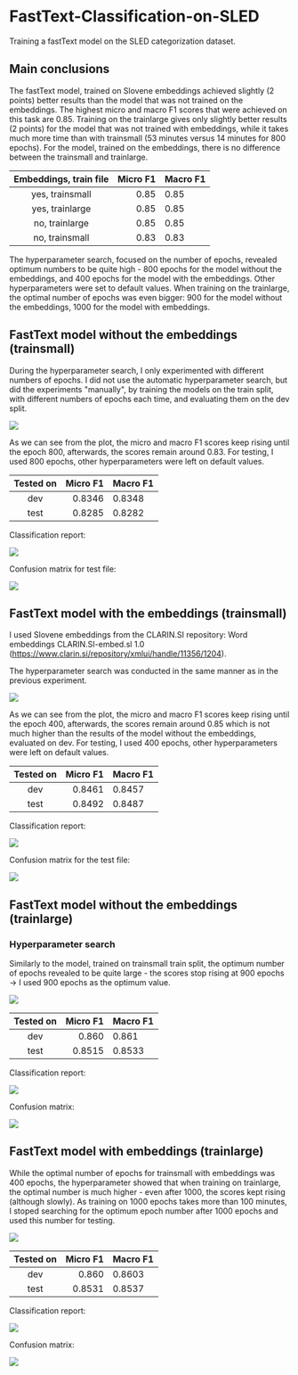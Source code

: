 # FastText-Classification-on-SLED
 
Training a fastText model on the SLED categorization dataset.

## Main conclusions

The fastText model, trained on Slovene embeddings achieved slightly (2 points) better results than the model that was not trained on the embeddings. The highest micro and macro F1 scores that were achieved on this task are 0.85. Training on the trainlarge gives only slightly better results (2 points) for the model that was not trained with embeddings, while it takes much more time than with trainsmall (53 minutes versus 14 minutes for 800 epochs). For the model, trained on the embeddings, there is no difference between the trainsmall and trainlarge.

| Embeddings, train file | Micro F1 | Macro F1 |
|:---------:|---------:|----------|
|    yes, trainsmall      |  0.85     |  0.85   |
|    yes, trainlarge      |  0.85       |   0.85      |
|    no, trainlarge      |   0.85       |   0.85      |
|    no, trainsmall      |    0.83      |    0.83      |


The hyperparameter search, focused on the number of epochs, revealed optimum numbers to be quite high - 800 epochs for the model without the embeddings, and 400 epochs for the model with the embeddings. Other hyperparameters were set to default values. When training on the trainlarge, the optimal number of epochs was even bigger: 900 for the model without the embeddings, 1000 for the model with embeddings.


## FastText model without the embeddings (trainsmall)

During the hyperparameter search, I only experimented with different numbers of epochs. I did not use the automatic hyperparameter search, but did the experiments "manually", by training the models on the train split, with different numbers of epochs each time, and evaluating them on the dev split.

![](results/hyperparameter-search-epoch-number.png)

As we can see from the plot, the micro and macro F1 scores keep rising until the epoch 800, afterwards, the scores remain around 0.83. For testing, I used 800 epochs, other hyperparameters were left on default values.

| Tested on | Micro F1 | Macro F1 |
|:---------:|---------:|----------|
|    dev    |   0.8346       |   0.8348       |
|    test      |    0.8285      |    0.8282      |

Classification report:

![](results/classification-report.png)

Confusion matrix for test file:

![](results/confusion-matrix-on-test.png)


## FastText model with the embeddings (trainsmall)

I used Slovene embeddings from the CLARIN.SI repository: Word embeddings CLARIN.SI-embed.sl 1.0 (https://www.clarin.si/repository/xmlui/handle/11356/1204).

The hyperparameter search was conducted in the same manner as in the previous experiment.

![](results/hyperparameter-search-with-embeddings-epoch-number.png)

As we can see from the plot, the micro and macro F1 scores keep rising until the epoch 400, afterwards, the scores remain around 0.85 which is not much higher than the results of the model without the embeddings, evaluated on dev. For testing, I used 400 epochs, other hyperparameters were left on default values.


| Tested on | Micro F1 | Macro F1 |
|:---------:|---------:|----------|
|    dev    |   0.8461       |   0.8457       |
|    test      |  0.8492     |  0.8487  |

Classification report:

![](results/classification-report-with-embeddings.png)

Confusion matrix for the test file:

![](results/confusion-matrix-on-test-with-embeddings.png)


## FastText model without the embeddings (trainlarge)

### Hyperparameter search

Similarly to the model, trained on trainsmall train split, the optimum number of epochs revealed to be quite large - the scores stop rising at 900 epochs -> I used 900 epochs as the optimum value.

![](results/hyperparameter-search-epoch-number-trainlarge.png)

| Tested on | Micro F1 | Macro F1 |
|:---------:|---------:|----------|
|    dev    |   0.860       |   0.861       |
|    test      |   0.8515       |   0.8533      |

Classification report:

![](results/classification-report-trainlarge.png)

Confusion matrix:

![](results/confusion-matrix-on-test-trainlarge.png)

## FastText model with embeddings (trainlarge)

While the optimal number of epochs for trainsmall with embeddings was 400 epochs, the hyperparameter showed that when training on trainlarge, the optimal number is much higher - even after 1000, the scores kept rising (although slowly). As training on 1000 epochs takes more than 100 minutes, I stoped searching for the optimum epoch number after 1000 epochs and used this number for testing.

![](results/hyperparameter-search-trainlarge-with-embeddings-epoch-number.png)

| Tested on | Micro F1 | Macro F1 |
|:---------:|---------:|----------|
|    dev    |   0.860       |   0.8603       |
|    test      |   0.8531       |   0.8537      |

Classification report:

![](results/classification-report-with-embeddings-trainlarge.png)

Confusion matrix:

![](results/confusion-matrix-on-test-trainlarge-with-embeddings.png)
